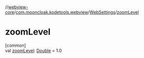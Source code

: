 //[webview-core](../../../index.md)/[com.mooncloak.kodetools.webview](../index.md)/[WebSettings](index.md)/[zoomLevel](zoom-level.md)

# zoomLevel

[common]\
val [zoomLevel](zoom-level.md): [Double](https://kotlinlang.org/api/latest/jvm/stdlib/kotlin/-double/index.html) = 1.0
